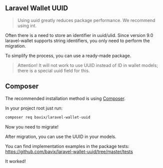 ## Laravel Wallet UUID

> Using uuid greatly reduces package performance. We recommend using int.

Often there is a need to store an identifier in uuid/ulid. Since version 9.0 laravel-wallet supports string identifiers, you only need to perform the migration.

To simplify the process, you can use a ready-made package.

> Attention! It will not work to use UUID instead of ID in wallet models; there is a special uuid field for this.

## Composer

The recommended installation method is using [Composer](https://getcomposer.org/).

In your project root just run:

```bash
composer req bavix/laravel-wallet-uuid
```

Now you need to migrate!

After migration, you can use the UUID in your models.

You can find implementation examples in the package tests: https://github.com/bavix/laravel-wallet-uuid/tree/master/tests

It worked! 
